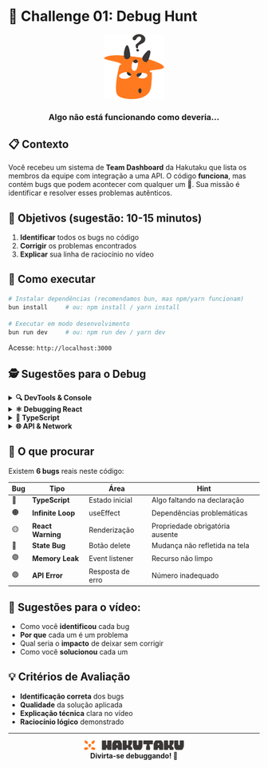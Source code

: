 # 🐛 Challenge 01: Debug Hunt

<div align="center">
  <img src="../assets/HAKUTAKU/HKTK-ARTES-R02_AVATAR-FACE-DUVIDA.svg" width="120" alt="Hakutaku com dúvida" />
  <h3>Algo não está funcionando como deveria...</h3>
</div>

## 📋 Contexto

Você recebeu um sistema de **Team Dashboard** da Hakutaku que lista os membros da equipe com integração a uma API. O código **funciona**, mas contém bugs que podem acontecer com qualquer um 🤡. Sua missão é identificar e resolver esses problemas autênticos.

## 🎯 Objetivos (sugestão: 10-15 minutos)

1. **Identificar** todos os bugs no código
2. **Corrigir** os problemas encontrados
3. **Explicar** sua linha de raciocínio no vídeo

## 🚀 Como executar

```bash
# Instalar dependências (recomendamos bun, mas npm/yarn funcionam)
bun install     # ou: npm install / yarn install

# Executar em modo desenvolvimento
bun run dev     # ou: npm run dev / yarn dev
```

Acesse: `http://localhost:3000`

## 🕵️ Sugestões para o Debug

<details>
<summary><strong>🔍 DevTools & Console</strong></summary>

-   Abra o **DevTools** do browser (F12)
-   Observe o **Console** para erros e warnings
-   Verifique a aba **Network** para requisições
-   Use **React Developer Tools** se disponível

</details>

<details>
<summary><strong>⚛️ Debugging React</strong></summary>

-   Teste a **interação** com os componentes
-   Verifique **warnings** do React no console
-   Analise o comportamento dos **hooks**
-   Observe re-renderizações desnecessárias

</details>

<details>
<summary><strong>📝 TypeScript</strong></summary>

-   Execute `bun run build` ou `npm run build` ou `yarn build`
-   Observe erros de **tipagem** no terminal
-   Verifique **tipos opcionais** vs obrigatórios
-   Analise inicializações de estado

</details>

<details>
<summary><strong>🌐 API & Network</strong></summary>

-   Verifique a aba **Network** no DevTools
-   Observe **status codes** das requisições
-   Teste **refresh rápido** múltiplo (race conditions)
-   Analise **tempos de resposta** variáveis
-   Verifique **CORS errors** no console

</details>

## 📝 O que procurar

Existem **6 bugs** reais neste código:

| Bug | Tipo              | Área             | Hint                            |
| --- | ----------------- | ---------------- | ------------------------------- |
| 🔴  | **TypeScript**    | Estado inicial   | Algo faltando na declaração     |
| 🟠  | **Infinite Loop** | useEffect        | Dependências problemáticas      |
| 🟡  | **React Warning** | Renderização     | Propriedade obrigatória ausente |
| 🔵  | **State Bug**     | Botão delete     | Mudança não refletida na tela   |
| 🟣  | **Memory Leak**   | Event listener   | Recurso não limpo               |
| 🟢  | **API Error**     | Resposta de erro | Número inadequado               |

## 🎥 Sugestões para o vídeo:

-   Como você **identificou** cada bug
-   **Por que** cada um é um problema
-   Qual seria o **impacto** de deixar sem corrigir
-   Como você **solucionou** cada um

## 💡 Critérios de Avaliação

-   **Identificação correta** dos bugs
-   **Qualidade** da solução aplicada
-   **Explicação técnica** clara no vídeo
-   **Raciocínio lógico** demonstrado

---

<div align="center">
  <img src="../assets/HAKUTAKU/HKTK-ARTES-R02_LOGO-H-01.svg" width="200" alt="Logo Hakutaku" />
  <br>
  <strong>Divirta-se debuggando! 🚀</strong>
</div>
